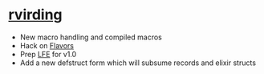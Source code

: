 # [rvirding][]

* New macro handling and compiled macros
* Hack on [Flavors][]
* Prep [LFE][] for v1.0
* Add a new defstruct form which will subsume records and elixir structs

[rvirding]: https://github.com/rvirding
[Flavors]: https://github.com/rvirding/flavors
[LFE]: https://github.com/rvirding/lfe